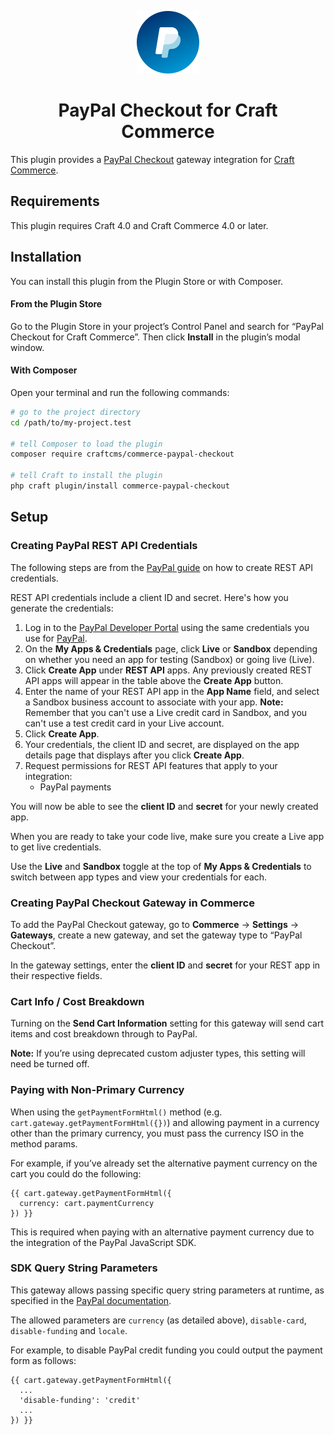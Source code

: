 <p align="center"><img src="./src/icon.svg" width="100" height="100" alt="PayPal Checkout for Craft Commerce icon"></p>
<h1 align="center">PayPal Checkout for Craft Commerce</h1>

This plugin provides a [PayPal Checkout](https://www.paypal.com/uk/webapps/mpp/checkout) gateway integration for [Craft Commerce](https://craftcms.com/commerce).

## Requirements

This plugin requires Craft 4.0 and Craft Commerce 4.0 or later.

## Installation

You can install this plugin from the Plugin Store or with Composer.

#### From the Plugin Store

Go to the Plugin Store in your project’s Control Panel and search for “PayPal Checkout for Craft Commerce”. Then click **Install** in the plugin’s modal window.

#### With Composer

Open your terminal and run the following commands:

```bash
# go to the project directory
cd /path/to/my-project.test

# tell Composer to load the plugin
composer require craftcms/commerce-paypal-checkout

# tell Craft to install the plugin
php craft plugin/install commerce-paypal-checkout
```

## Setup

### Creating PayPal REST API Credentials

The following steps are from the [PayPal guide](https://www.paypal.com/us/smarthelp/article/how-do-i-create-rest-api-credentials-ts1949) on how to create REST API credentials. 

REST API credentials include a client ID and secret. Here's how you generate the credentials:

1. Log in to the [PayPal Developer Portal](https://developer.paypal.com/) using the same credentials you use for [PayPal](https://paypal.com/).
2. On the **My Apps & Credentials** page, click **Live** or **Sandbox** depending on whether you need an app for testing (Sandbox) or going live (Live).
3. Click **Create App** under **REST API** apps. Any previously created REST API apps will appear in the table above the **Create App** button.
4. Enter the name of your REST API app in the **App Name** field, and select a Sandbox business account to associate with your app.
**Note:** Remember that you can't use a Live credit card in Sandbox, and you can't use a test credit card in your Live account.
5. Click **Create App**.
6. Your credentials, the client ID and secret, are displayed on the app details page that displays after you click **Create App**.
7. Request permissions for REST API features that apply to your integration:
    - PayPal payments

You will now be able to see the **client ID** and **secret** for your newly created app.

When you are ready to take your code live, make sure you create a Live app to get live credentials.

Use the **Live** and **Sandbox** toggle at the top of **My Apps & Credentials** to switch between app types and view your credentials for each.

### Creating PayPal Checkout Gateway in Commerce

To add the PayPal Checkout gateway, go to **Commerce** → **Settings** → **Gateways**, create a new gateway, and set the gateway type to “PayPal Checkout”.

In the gateway settings, enter the **client ID** and **secret** for your REST app in their respective fields.

### Cart Info / Cost Breakdown

Turning on the **Send Cart Information** setting for this gateway will send cart items and cost breakdown through to PayPal.

**Note:** If you’re using deprecated custom adjuster types, this setting will need be turned off.

### Paying with Non-Primary Currency

When using the `getPaymentFormHtml()` method (e.g. `cart.gateway.getPaymentFormHtml({})`) and allowing payment in a currency other than the primary currency, you must pass the currency ISO in the method params.

For example, if you’ve already set the alternative payment currency on the cart you could do the following:

```twig
{{ cart.gateway.getPaymentFormHtml({
  currency: cart.paymentCurrency
}) }}
```

This is required when paying with an alternative payment currency due to the integration of the PayPal JavaScript SDK.

### SDK Query String Parameters

This gateway allows passing specific query string parameters at runtime, as specified in the [PayPal documentation](https://developer.paypal.com/docs/checkout/reference/customize-sdk/#query-parameters).

The allowed parameters are `currency` (as detailed above), `disable-card`, `disable-funding` and `locale`.

For example, to disable PayPal credit funding you could output the payment form as follows:

```twig
{{ cart.gateway.getPaymentFormHtml({
  ...
  'disable-funding': 'credit'
  ...
}) }}
```
